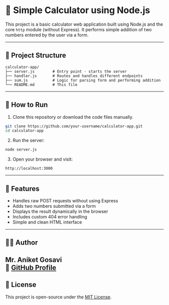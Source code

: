 
# 🧮 Simple Calculator using Node.js

This project is a basic calculator web application built using Node.js and the core `http` module (without Express). It performs simple addition of two numbers entered by the user via a form.

---

## 📁 Project Structure

```
calculator-app/
├── server.js        # Entry point - starts the server
├── handler.js       # Routes and handles different endpoints
├── sum.js           # Logic for parsing form and performing addition
└── README.md        # This file
```

---

## 🚀 How to Run

1. Clone this repository or download the code files manually.

```bash
git clone https://github.com/your-username/calculator-app.git
cd calculator-app
```

2. Run the server:

```bash
node server.js
```

3. Open your browser and visit:

```
http://localhost:3000
```

---

## 🧠 Features

- Handles raw POST requests without using Express
- Adds two numbers submitted via a form
- Displays the result dynamically in the browser
- Includes custom 404 error handling
- Simple and clean HTML interface

---

## 👨‍💻 Author

**Mr. Aniket Gosavi**  
🔗 [GitHub Profile](https://github.com/mraniket404)
---

## 📜 License

This project is open-source under the [MIT License](LICENSE).
